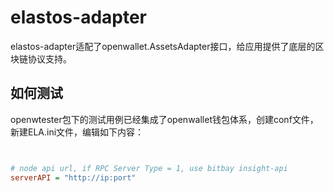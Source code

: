 # elastos-adapter

elastos-adapter适配了openwallet.AssetsAdapter接口，给应用提供了底层的区块链协议支持。

## 如何测试

openwtester包下的测试用例已经集成了openwallet钱包体系，创建conf文件，新建ELA.ini文件，编辑如下内容：

```ini


# node api url, if RPC Server Type = 1, use bitbay insight-api
serverAPI = "http://ip:port"
```

